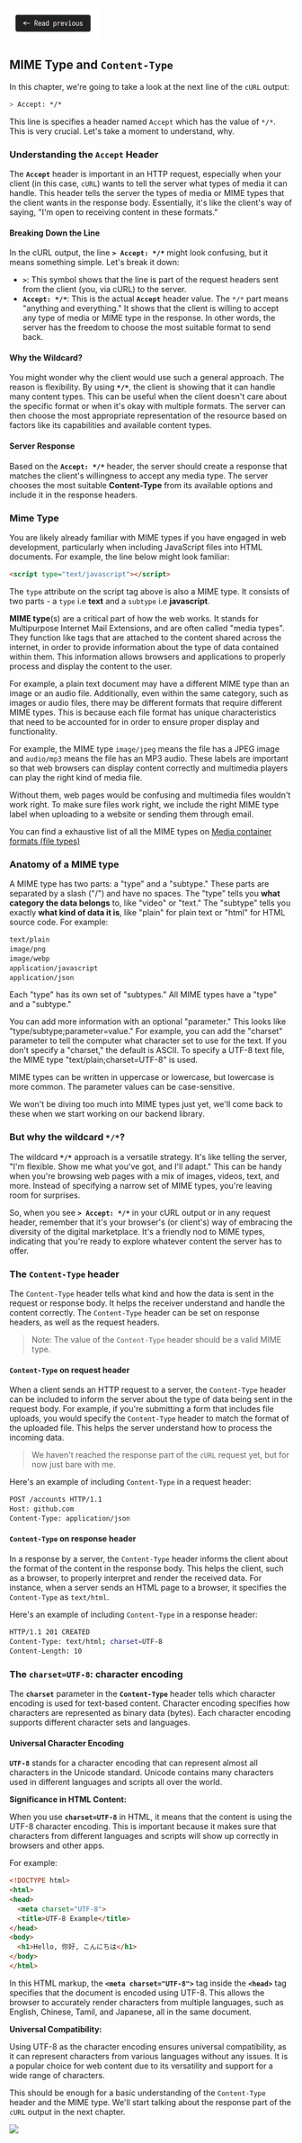 [![Read Prev](/assets/imgs/prev.png)](/chapters/ch05.2-user-agents.md)

## MIME Type and `Content-Type`

In this chapter, we're going to take a look at the next line of the `cURL` output:

```bash
> Accept: */*
```

This line is specifies a header named `Accept` which has the value of `*/*`. This is very crucial. Let's take a moment to understand, why.

### Understanding the `Accept` Header

The **`Accept`** header is important in an HTTP request, especially when your client (in this case, `cURL`) wants to tell the server what types of media it can handle. This header tells the server the types of media or MIME types that the client wants in the response body. Essentially, it's like the client's way of saying, "I'm open to receiving content in these formats."

#### Breaking Down the Line

In the cURL output, the line **`> Accept: */*`** might look confusing, but it means something simple. Let's break it down:

- **`>`**: This symbol shows that the line is part of the request headers sent from the client (you, via cURL) to the server.
- **`Accept: */*`**: This is the actual **`Accept`** header value. The `*/*` part means "anything and everything." It shows that the client is willing to accept any type of media or MIME type in the response. In other words, the server has the freedom to choose the most suitable format to send back.

#### Why the Wildcard?

You might wonder why the client would use such a general approach. The reason is flexibility. By using **`*/*`**, the client is showing that it can handle many content types. This can be useful when the client doesn't care about the specific format or when it's okay with multiple formats. The server can then choose the most appropriate representation of the resource based on factors like its capabilities and available content types.

#### Server Response

Based on the **`Accept: */*`** header, the server should create a response that matches the client's willingness to accept any media type. The server chooses the most suitable **Content-Type** from its available options and include it in the response headers.

### Mime Type

You are likely already familiar with MIME types if you have engaged in web development, particularly when including JavaScript files into HTML documents. For example, the line below might look familiar:

```html
<script type="text/javascript"></script>
```

The `type` attribute on the script tag above is also a MIME type. It consists of two parts - a `type` i.e **text** and a `subtype` i.e **javascript**. 

**MIME type**(s) are a critical part of how the web works. It stands for Multipurpose Internet Mail Extensions, and are often called "media types". They function like tags that are attached to the content shared across the internet, in order to provide information about the type of data contained within them. This information allows browsers and applications to properly process and display the content to the user.

For example, a plain text document may have a different MIME type than an image or an audio file. Additionally, even within the same category, such as images or audio files, there may be different formats that require different MIME types. This is because each file format has unique characteristics that need to be accounted for in order to ensure proper display and functionality.

For example, the MIME type `image/jpeg` means the file has a JPEG image and `audio/mp3` means the file has an MP3 audio. These labels are important so that web browsers can display content correctly and multimedia players can play the right kind of media file.

Without them, web pages would be confusing and multimedia files wouldn't work right. To make sure files work right, we include the right MIME type label when uploading to a website or sending them through email. 

You can find a exhaustive list of all the MIME types on [Media container formats (file types)](https://developer.mozilla.org/en-US/docs/Web/Media/Formats/Containers)

### Anatomy of a MIME type

A MIME type has two parts: a "type" and a "subtype." These parts are separated by a slash ("/") and have no spaces. The "type" tells you **what category the data belongs** to, like "video" or "text." The "subtype" tells you exactly **what kind of data it is**, like "plain" for plain text or "html" for HTML source code. For example:

```bash
text/plain
image/png
image/webp
application/javascript
application/json
```

Each "type" has its own set of "subtypes." All MIME types have a "type" and a "subtype."

You can add more information with an optional "parameter." This looks like "type/subtype;parameter=value." For example, you can add the "charset" parameter to tell the computer what character set to use for the text. If you don't specify a "charset," the default is ASCII. To specify a UTF-8 text file, the MIME type "text/plain;charset=UTF-8" is used.

MIME types can be written in uppercase or lowercase, but lowercase is more common. The parameter values can be case-sensitive.

We won't be diving too much into MIME types just yet, we'll come back to these when we start working on our backend library.

### But why the wildcard `*/*`?

The wildcard **`*/*`** approach is a versatile strategy. It's like telling the server, "I'm flexible. Show me what you've got, and I'll adapt." This can be handy when you're browsing web pages with a mix of images, videos, text, and more. Instead of specifying a narrow set of MIME types, you're leaving room for surprises.

So, when you see **`> Accept: */*`** in your cURL output or in any request header, remember that it's your browser's (or client's) way of embracing the diversity of the digital marketplace. It's a friendly nod to MIME types, indicating that you're ready to explore whatever content the server has to offer.

### The `Content-Type` header

The `Content-Type` header tells what kind and how the data is sent in the request or response body. It helps the receiver understand and handle the content correctly. The `Content-Type` header can be set on response headers, as well as the request headers.

> Note: The value of the `Content-Type` header should be a valid MIME type.

#### `Content-Type` on request header

When a client sends an HTTP request to a server, the `Content-Type` header can be included to inform the server about the type of data being sent in the request body. For example, if you're submitting a form that includes file uploads, you would specify the `Content-Type` header to match the format of the uploaded file. This helps the server understand how to process the incoming data. 

> We haven't reached the response part of the `cURL` request yet, but for now just bare with me.

Here's an example of including `Content-Type` in a request header:

```bash
POST /accounts HTTP/1.1
Host: github.com
Content-Type: application/json
```

#### `Content-Type` on response header

In a response by a server, the `Content-Type` header informs the client about the format of the content in the response body. This helps the client, such as a browser, to properly interpret and render the received data. For instance, when a server sends an HTML page to a browser, it specifies the `Content-Type` as `text/html`.

Here's an example of including `Content-Type` in a response header:

```bash
HTTP/1.1 201 CREATED
Content-Type: text/html; charset=UTF-8
Content-Length: 10
```

### The `charset=UTF-8`: character encoding

The **`charset`** parameter in the **`Content-Type`** header tells which character encoding is used for text-based content. Character encoding specifies how characters are represented as binary data (bytes). Each character encoding supports different character sets and languages.

#### Universal Character Encoding

**`UTF-8`** stands for a character encoding that can represent almost all characters in the Unicode standard. Unicode contains many characters used in different languages and scripts all over the world.

**Significance in HTML Content:**

When you use **`charset=UTF-8`** in HTML, it means that the content is using the UTF-8 character encoding. This is important because it makes sure that characters from different languages and scripts will show up correctly in browsers and other apps.

For example:

```html
<!DOCTYPE html>
<html>
<head>
  <meta charset="UTF-8">
  <title>UTF-8 Example</title>
</head>
<body>
  <h1>Hello, 你好, こんにちは</h1>
</body>
</html>
```

In this HTML markup, the **`<meta charset="UTF-8">`** tag inside the **`<head>`** tag specifies that the document is encoded using UTF-8. This allows the browser to accurately render characters from multiple languages, such as English, Chinese, Tamil, and Japanese, all in the same document.

**Universal Compatibility:**

Using UTF-8 as the character encoding ensures universal compatibility, as it can represent characters from various languages without any issues. It is a popular choice for web content due to its versatility and support for a wide range of characters.

This should be enough for a basic understanding of the `Content-Type` header and the MIME type. We'll start talking about the response part of the `cURL` output in the next chapter.

![](https://uddrapi.com/api/img?page=ch6.5)